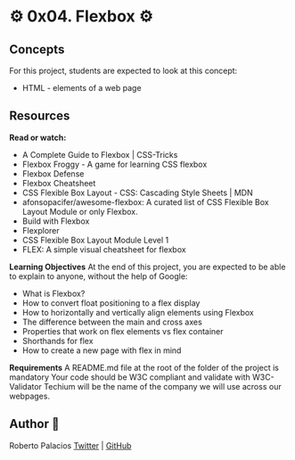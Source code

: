 # :gear: 0x04. Flexbox :gear:

## Concepts

For this project, students are expected to look at this concept:

- HTML - elements of a web page

## Resources

**Read or watch:**

- A Complete Guide to Flexbox | CSS-Tricks
- Flexbox Froggy - A game for learning CSS flexbox
- Flexbox Defense
- Flexbox Cheatsheet
- CSS Flexible Box Layout - CSS: Cascading Style Sheets | MDN
- afonsopacifer/awesome-flexbox: A curated list of CSS Flexible Box Layout Module or only Flexbox.
- Build with Flexbox
- Flexplorer
- CSS Flexible Box Layout Module Level 1
- FLEX: A simple visual cheatsheet for flexbox

**Learning Objectives**
At the end of this project, you are expected to be able to explain to anyone, without the help of Google:

- What is Flexbox?
- How to convert float positioning to a flex display
- How to horizontally and vertically align elements using Flexbox
- The difference between the main and cross axes
- Properties that work on flex elements vs flex container
- Shorthands for flex
- How to create a new page with flex in mind

**Requirements**
A README.md file at the root of the folder of the project is mandatory
Your code should be W3C compliant and validate with W3C-Validator
Techium will be the name of the company we will use across our webpages.

## Author :book:

Roberto Palacios [Twitter](https://twitter.com/robpalacios11) | [GitHub](https://github.com/robpalacios1)
